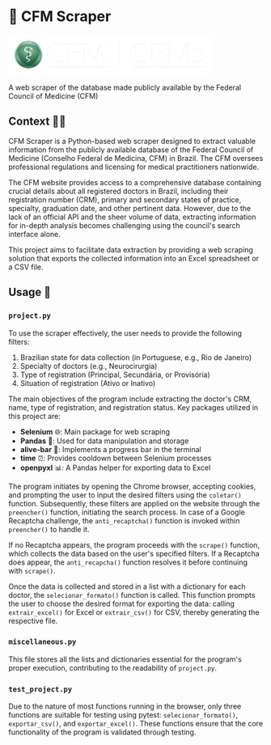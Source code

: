 # 🤖 CFM Scraper
<img src="img/cfm_crms.png" alt="CFM Logo" width="400"/>

A web scraper of the database made publicly available by the Federal Council of Medicine (CFM)

## Context 🕵️‍♂️
CFM Scraper is a Python-based web scraper designed to extract valuable information from the publicly available database of the Federal Council of Medicine (Conselho Federal de Medicina, CFM) in Brazil. The CFM oversees professional regulations and licensing for medical practitioners nationwide.

The CFM website provides access to a comprehensive database containing crucial details about all registered doctors in Brazil, including their registration number (CRM), primary and secondary states of practice, specialty, graduation date, and other pertinent data. However, due to the lack of an official API and the sheer volume of data, extracting information for in-depth analysis becomes challenging using the council's search interface alone.

This project aims to facilitate data extraction by providing a web scraping solution that exports the collected information into an Excel spreadsheet or a CSV file.

## Usage 🚀
### `project.py`

To use the scraper effectively, the user needs to provide the following filters:
1. Brazilian state for data collection (in Portuguese, e.g., Rio de Janeiro)
2. Specialty of doctors (e.g., Neurocirurgia)
3. Type of registration (Principal, Secundária, or Provisória)
4. Situation of registration (Ativo or Inativo)

The main objectives of the program include extracting the doctor's CRM, name, type of registration, and registration status. Key packages utilized in this project are:
- **Selenium** 🌐: Main package for web scraping
- **Pandas** 🐼: Used for data manipulation and storage
- **alive-bar** 🔄: Implements a progress bar in the terminal
- **time** ⏰: Provides cooldown between Selenium processes
- **openpyxl** 📊: A Pandas helper for exporting data to Excel

The program initiates by opening the Chrome browser, accepting cookies, and prompting the user to input the desired filters using the `coletar()` function. Subsequently, these filters are applied on the website through the `preencher()` function, initiating the search process. In case of a Google Recaptcha challenge, the `anti_recaptcha()` function is invoked within `preencher()` to handle it.

If no Recaptcha appears, the program proceeds with the `scrape()` function, which collects the data based on the user's specified filters. If a Recaptcha does appear, the `anti_recapcha()` function resolves it before continuing with `scrape()`.

Once the data is collected and stored in a list with a dictionary for each doctor, the `selecionar_formato()` function is called. This function prompts the user to choose the desired format for exporting the data: calling `extrair_excel()` for Excel or `extrair_csv()` for CSV, thereby generating the respective file.

### `miscellaneous.py`
This file stores all the lists and dictionaries essential for the program's proper execution, contributing to the readability of `project.py`.

### `test_project.py`
Due to the nature of most functions running in the browser, only three functions are suitable for testing using pytest: `selecionar_formato()`, `exportar_csv()`, and `exportar_excel()`. These functions ensure that the core functionality of the program is validated through testing.
